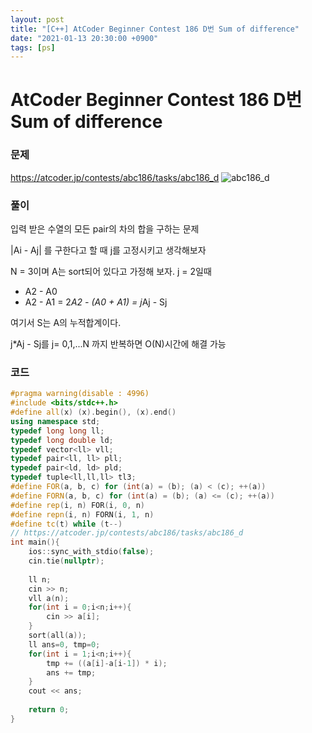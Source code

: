 ```yaml
---
layout: post
title: "[C++] AtCoder Beginner Contest 186 D번 Sum of difference"
date: "2021-01-13 20:30:00 +0900"
tags: [ps]
---
```


# AtCoder Beginner Contest 186 D번 Sum of difference
### 문제

https://atcoder.jp/contests/abc186/tasks/abc186_d
![abc186_d](https://i.imgur.com/jYzN5jA.png)
  
  
### 풀이

입력 받은 수열의 모든 pair의 차의 합을 구하는 문제

|Ai - Aj| 를 구한다고 할 때 j를 고정시키고 생각해보자

N = 3이며 A는 sort되어 있다고 가정해 보자. j = 2일때 

* A2 - A0
* A2 - A1
= 2*A2 - (A0 + A1)
= j*Aj - Sj

여기서 S는 A의 누적합계이다.

j*Aj - Sj를 j= 0,1,...N 까지 반복하면 O(N)시간에 해결 가능

### 코드

```cpp
#pragma warning(disable : 4996)
#include <bits/stdc++.h>
#define all(x) (x).begin(), (x).end()
using namespace std;
typedef long long ll;
typedef long double ld;
typedef vector<ll> vll;
typedef pair<ll, ll> pll;
typedef pair<ld, ld> pld;
typedef tuple<ll,ll,ll> tl3;
#define FOR(a, b, c) for (int(a) = (b); (a) < (c); ++(a))
#define FORN(a, b, c) for (int(a) = (b); (a) <= (c); ++(a))
#define rep(i, n) FOR(i, 0, n)
#define repn(i, n) FORN(i, 1, n)
#define tc(t) while (t--)
// https://atcoder.jp/contests/abc186/tasks/abc186_d
int main(){
    ios::sync_with_stdio(false);
    cin.tie(nullptr);
 
    ll n;
    cin >> n;
    vll a(n);
    for(int i = 0;i<n;i++){
        cin >> a[i];
    }
    sort(all(a));
    ll ans=0, tmp=0;
    for(int i = 1;i<n;i++){
        tmp += ((a[i]-a[i-1]) * i);
        ans += tmp;
    }
    cout << ans;
 
    return 0;
}
```